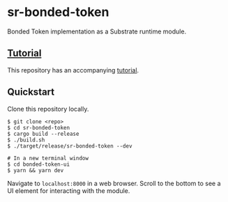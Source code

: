# sr-bonded-token

Bonded Token implementation as a Substrate runtime module.

## [Tutorial](./Tutorial.md)

This repository has an accompanying [tutorial](./Tutorial.md).

## Quickstart

Clone this repository locally.

```shell
$ git clone <repo>
$ cd sr-bonded-token
$ cargo build --release
$ ./build.sh
$ ./target/release/sr-bonded-token --dev

# In a new terminal window
$ cd bonded-token-ui
$ yarn && yarn dev
```

Navigate to `localhost:8000` in a web browser. Scroll to the bottom to see a UI element for interacting with the module.

